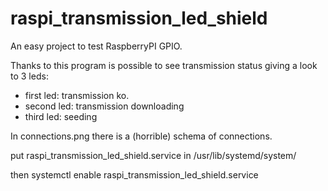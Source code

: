 raspi\_transmission\_led\_shield
=============================

An easy project to test RaspberryPI GPIO. 

Thanks to this program is possible to see transmission status
giving a look to 3 leds:
  * first led: transmission ko.
  * second led: transmission downloading
  * third led: seeding

In connections.png there is a (horrible) schema of connections.


put raspi\_transmission\_led\_shield.service in /usr/lib/systemd/system/

then
systemctl enable  raspi\_transmission\_led\_shield.service

